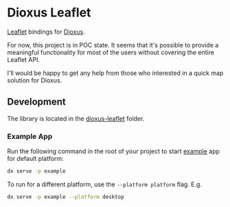 # Dioxus Leaflet

[Leaflet](https://leafletjs.com/) bindings for [Dioxus](https://dioxuslabs.com).

For now, this project is in POC state. It seems that it's possible to provide a meaningful functionality
for most of the users without covering the entire Leaflet API.

I'll would be happy to get any help from those who interested in a quick map solution for Dioxus.

## Development

The library is located in the [dioxus-leaflet](dioxus-leaflet) folder.

### Example App

Run the following command in the root of your project to start [example](./example) app for default platform:

```bash
dx serve -p example
```

To run for a different platform, use the `--platform platform` flag. E.g.

```bash
dx serve -p example --platform desktop
```
